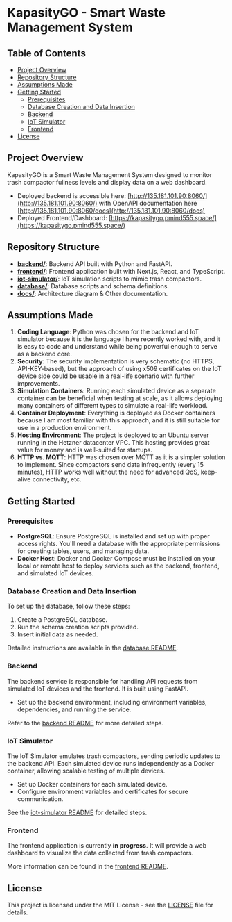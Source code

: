 # KapasityGO - Smart Waste Management System

## Table of Contents
- [Project Overview](#project-overview)
- [Repository Structure](#repository-structure)
- [Assumptions Made](#assumptions-made)
- [Getting Started](#getting-started)
  - [Prerequisites](#prerequisites)
  - [Database Creation and Data Insertion](#database-creation-and-data-insertion)
  - [Backend](#backend)
  - [IoT Simulator](#iot-simulator)
  - [Frontend](#frontend)
- [License](#license)

## Project Overview

KapasityGO is a Smart Waste Management System designed to monitor trash compactor fullness levels and display data on a web dashboard.
- Deployed backend is accessible here: [http://135.181.101.90:8060/](http://135.181.101.90:8060/) with OpenAPI documentation here [http://135.181.101.90:8060/docs](http://135.181.101.90:8060/docs)
- Deployed Frontend/Dashboard: [https://kapasitygo.pmind555.space/](https://kapasitygo.pmind555.space/)

  

## Repository Structure

- [**backend/**](/backend/README.md): Backend API built with Python and FastAPI.
- [**frontend/**](/frontend/README.md): Frontend application built with Next.js, React, and TypeScript.
- [**iot-simulator/**](/iot-simulator/README.md): IoT simulation scripts to mimic trash compactors.
- [**database/**](/database/README.md): Database scripts and schema definitions.
- [**docs/**](/docs/README.md): Architecture diagram & Other documentation.

## Assumptions Made

1. **Coding Language**: Python was chosen for the backend and IoT simulator because it is the language I have recently worked with, and it is easy to code and understand while being powerful enough to serve as a backend core.
2. **Security**: The security implementation is very schematic (no HTTPS, API-KEY-based), but the approach of using x509 certificates on the IoT device side could be usable in a real-life scenario with further improvements.
3. **Simulation Containers**: Running each simulated device as a separate container can be beneficial when testing at scale, as it allows deploying many containers of different types to simulate a real-life workload.
4. **Container Deployment**: Everything is deployed as Docker containers because I am most familiar with this approach, and it is still suitable for use in a production environment.
5. **Hosting Environment**: The project is deployed to an Ubuntu server running in the Hetzner datacenter VPC. This hosting provides great value for money and is well-suited for startups.
6. **HTTP vs. MQTT**: HTTP was chosen over MQTT as it is a simpler solution to implement. Since compactors send data infrequently (every 15 minutes), HTTP works well without the need for advanced QoS, keep-alive connectivity, etc.

## Getting Started

### Prerequisites
- **PostgreSQL**: Ensure PostgreSQL is installed and set up with proper access rights. You'll need a database with the appropriate permissions for creating tables, users, and managing data.
- **Docker Host**: Docker and Docker Compose must be installed on your local or remote host to deploy services such as the backend, frontend, and simulated IoT devices.

### Database Creation and Data Insertion
To set up the database, follow these steps:
1. Create a PostgreSQL database.
2. Run the schema creation scripts provided.
3. Insert initial data as needed.

Detailed instructions are available in the [database README](/database/README.md).

### Backend
The backend service is responsible for handling API requests from simulated IoT devices and the frontend. It is built using FastAPI.
- Set up the backend environment, including environment variables, dependencies, and running the service.

Refer to the [backend README](/backend/README.md) for more detailed steps.

### IoT Simulator
The IoT Simulator emulates trash compactors, sending periodic updates to the backend API. Each simulated device runs independently as a Docker container, allowing scalable testing of multiple devices.
- Set up Docker containers for each simulated device.
- Configure environment variables and certificates for secure communication.

See the [iot-simulator README](/iot-simulator/README.md) for detailed steps.

### Frontend
The frontend application is currently **in progress**. It will provide a web dashboard to visualize the data collected from trash compactors.

More information can be found in the [frontend README](/frontend/README.md).

## License

This project is licensed under the MIT License - see the [LICENSE](LICENSE) file for details.

